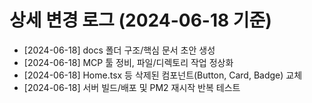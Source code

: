 # 상세 변경 로그 (2024-06-18 기준)

- [2024-06-18] docs 폴더 구조/핵심 문서 초안 생성
- [2024-06-18] MCP 툴 정비, 파일/디렉토리 작업 정상화
- [2024-06-18] Home.tsx 등 삭제된 컴포넌트(Button, Card, Badge) 교체
- [2024-06-18] 서버 빌드/배포 및 PM2 재시작 반복 테스트
